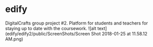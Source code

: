 # edify
DigitalCrafts group project #2. Platform for students and teachers for staying up to date with the coursework.
![alt text](edify/edify2/public/ScreenShots/Screen Shot 2018-01-25 at 11.58.12 AM.png)
